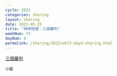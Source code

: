 ```yaml
---
cycle: 2022
categories: sharing
layout: sharing
date: 2023-05-25
title: "神學梳理：三個審判"
weekNum: 73
dayNum: 4
permalink: /sharing/2022/wk73-day4-sharing.html
---
```

[三個審判](https://eccseattle.github.io/media/sharing/2022/wk073/2023-05-25-bin.m4a)

`小錢`
